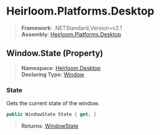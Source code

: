 # Heirloom.Platforms.Desktop

> **Framework**: .NETStandard,Version=v2.1  
> **Assembly**: [Heirloom.Platforms.Desktop][0]

## Window.State (Property)

> **Namespace**: [Heirloom.Desktop][0]  
> **Declaring Type**: [Window][1]

### State

Gets the current state of the window.

```cs
public WindowState State { get; }
```

> **Returns**: [WindowState][2]

[0]: ../../../Heirloom.Platforms.Desktop.md
[1]: ../Window.md
[2]: ../WindowState.md
